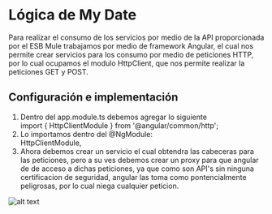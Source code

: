 # Lógica de My Date
Para realizar el consumo de los servicios por medio de la API proporcionada por el ESB Mule trabajamos por medio de framework Angular, el cual nos permite crear servicios para los consumo por medio de peticiones HTTP, por lo cual ocupamos el modulo HttpClient, que nos permite realizar la peticiones GET y POST. <br>
## Configuración e implementación
1. Dentro del app.module.ts debemos agregar lo siguiente <br>
import { HttpClientModule } from '@angular/common/http'; <br>
2. Lo importamos dentro del @NgModule: <br>
HttpClientModule,<br>
3. Ahora debemos crear un servicio el cual obtendra las cabeceras para las peticiones, pero a su ves debemos crear un proxy para que angular de de acceso a dichas peticiones, ya que como son API's sin ninguna certificacion de seguridad, angular las toma como pontencialmente peligrosas, por lo cual niega cualquier peticion.

![alt text](https://firebasestorage.googleapis.com/v0/b/citas-59d77.appspot.com/o/imagenesGIT%2Fservicio.png?alt=media&token=ad8361a3-3277-46e2-a289-158616173e81)
